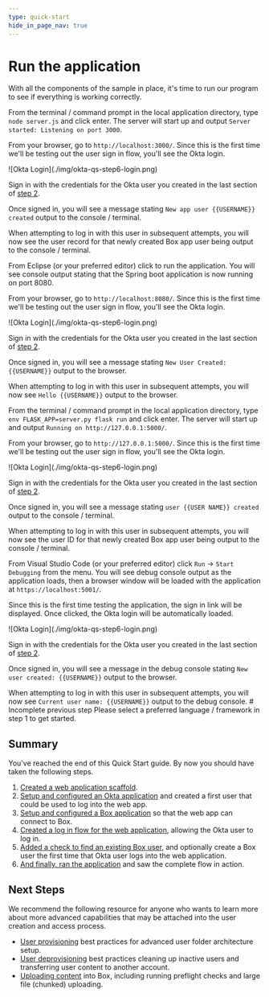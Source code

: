 ```yaml
---
type: quick-start
hide_in_page_nav: true
---
```


# Run the application

With all the components of the sample in place, it's time to run our program to
see if everything is working correctly. 

<Choice option='programming.platform' value='node' color='none'>

From the terminal / command prompt in the local application directory, type
`node server.js` and click enter. The server will start up and output
`Server started: Listening on port 3000`.

From your browser, go to `http://localhost:3000/`. Since this is the first time
we'll be testing out the user sign in flow, you'll see the Okta login.

<ImageFrame noborder center shadow>
  ![Okta Login](./img/okta-qs-step6-login.png)
</ImageFrame>

Sign in with the credentials for the Okta user you created in the last section
of [step 2](g://identity-management/quick-start/configure-okta/).

Once signed in, you will see a message stating
`New app user {{USERNAME}} created` output to the console / terminal. 

When attempting to log in with this user in subsequent attempts, you
will now see the user record for that newly created Box app user being output
to the console / terminal. 

</Choice>
<Choice option='programming.platform' value='java' color='none'>

From Eclipse (or your preferred editor) click to run the application. You will
see console output stating that the Spring boot application is now running on
port 8080.

From your browser, go to `http://localhost:8080/`. Since this is the first time
we'll be testing out the user sign in flow, you'll see the Okta login.

<ImageFrame noborder center shadow>
  ![Okta Login](./img/okta-qs-step6-login.png)
</ImageFrame>

Sign in with the credentials for the Okta user you created in the last section
of [step 2](g://identity-management/quick-start/configure-okta/).

Once signed in, you will see a message stating `New User Created: {{USERNAME}}`
output to the browser. 

When attempting to log in with this user in subsequent attempts, you
will now see `Hello {{USERNAME}}` output to the browser.

</Choice>
<Choice option='programming.platform' value='python' color='none'>

From the terminal / command prompt in the local application directory, type
`env FLASK_APP=server.py flask run` and click enter. The server will start up
and output `Running on http://127.0.0.1:5000/`.

From your browser, go to `http://127.0.0.1:5000/`. Since this is the first time
we'll be testing out the user sign in flow, you'll see the Okta login.

<ImageFrame noborder center shadow>
  ![Okta Login](./img/okta-qs-step6-login.png)
</ImageFrame>

Sign in with the credentials for the Okta user you created in the last section
of [step 2](g://identity-management/quick-start/configure-okta/).

Once signed in, you will see a message stating
`user {{USER NAME}} created` output to the console / terminal. 

When attempting to log in with this user in subsequent attempts, you
will now see the user ID for that newly created Box app user being output
to the console / terminal.

</Choice>
<Choice option='programming.platform' value='cs' color='none'>

From Visual Studio Code (or your preferred editor) click `Run` ->
`Start Debugging` from the menu. You will see debug console output as the
application loads, then a browser window will be loaded with the application at
`https://localhost:5001/`.

Since this is the first time testing the application, the sign in link will be
displayed. Once clicked, the Okta login will be automatically loaded.

<ImageFrame noborder center shadow>
  ![Okta Login](./img/okta-qs-step6-login.png)
</ImageFrame>

Sign in with the credentials for the Okta user you created in the last section
of [step 2](g://identity-management/quick-start/configure-okta/).

Once signed in, you will see a message in the debug console stating
`New user created: {{USERNAME}}` output to the browser. 

When attempting to log in with this user in subsequent attempts, you
will now see `Current user name: {{USERNAME}}` output to the debug console.
</Choice>
<Choice option='programming.platform' unset color='none'>
  <Message danger>
    # Incomplete previous step
    Please select a preferred language / framework in step 1 to get started.
  </Message>
</Choice>

## Summary

You've reached the end of this Quick Start guide. By now you should have taken
the following steps.

1. [Created a web application scaffold][step1].
1. [Setup and configured an Okta application][step2] and created
   a first user that could be used to log into the web app.
1. [Setup and configured a Box application][step3] so that the
   web app can connect to Box.
1. [Created a log in flow for the web application][step4],
   allowing the Okta user to log in.
1. [Added a check to find an existing Box user][step5], and optionally create a
   Box user the first time that Okta user logs into the web application.
1. [And finally, ran the application][step6] and saw
   the complete flow in action.

## Next Steps

We recommend the following resource for anyone who wants to learn more about
more advanced capabilities that may be attached into the user creation and
access process.

* [User provisioning](g://users/provision/) best practices for advanced user
 folder architecture setup.
* [User deprovisioning](g://users/deprovision/) best practices cleaning up
 inactive users and transferring user content to another account.
* [Uploading content](g://uploads/) into Box, including running preflight
 checks and large file (chunked) uploading.

[step1]: g://identity-management/quick-start/scaffold-application-code/
[step2]: g://identity-management/quick-start/configure-okta/
[step3]: g://identity-management/quick-start/configure-box/
[step4]: g://identity-management/quick-start/logging-into-app/
[step5]: g://identity-management/quick-start/find-or-create-box-users/
[step6]: g://identity-management/quick-start/run-the-app/
